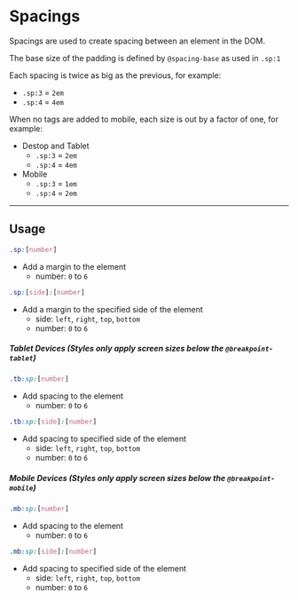 # Spacings

Spacings are used to create spacing between an element in the DOM.

The base size of the padding is defined by `@spacing-base` as used in `.sp:1`

Each spacing is twice as big as the previous, for example:
  - `.sp:3` = `2em` 
  - `.sp:4` = `4em`

When no tags are added to mobile, each size is out by a factor of one, for example:
  - Destop and Tablet
    - `.sp:3` = `2em` 
    - `.sp:4` = `4em`
  - Mobile
    - `.sp:3` = `1em` 
    - `.sp:4` = `2em`

----

## Usage

```css
.sp:[number]
``` 
- Add a margin to the element
  - number: `0` to `6`

```css
.sp:[side]:[number]
``` 
- Add a margin to the specified side of the element
  - side: `left`, `right`, `top`, `bottom`
  - number: `0` to `6`

##### Tablet Devices (Styles only apply screen sizes below the `@breakpoint-tablet`) #####
```css
.tb:sp:[number]
``` 
- Add spacing to the element
  - number: `0` to `6`

```css
.tb:sp:[side]:[number]
``` 
- Add spacing to specified side of the element
  - side: `left`, `right`, `top`, `bottom`
  - number: `0` to `6`

##### Mobile Devices (Styles only apply screen sizes below the `@breakpoint-mobile`) #####
```css
.mb:sp:[number]
``` 
- Add spacing to the element
  - number: `0` to `6`

```css
.mb:sp:[side]:[number]
``` 
- Add spacing to specified side of the element
  - side: `left`, `right`, `top`, `bottom`
  - number: `0` to `6`  